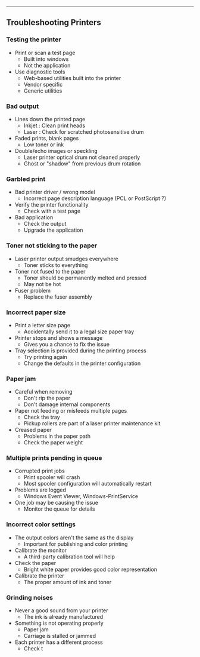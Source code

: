 
---

## Troubleshooting Printers

### Testing the printer
- Print or scan a test page
	- Built into windows
	- Not the application
- Use diagnostic tools
	- Web-based utilities built into the printer
	- Vendor specific
	- Generic utilities

### Bad output
- Lines down the printed page
	- Inkjet : Clean print heads
	- Laser : Check for scratched photosensitive drum
- Faded prints, blank pages
	- Low toner or ink
- Double/echo images or speckling
	- Laser printer optical drum not cleaned properly
	- Ghost or "shadow" from previous drum rotation

### Garbled print
- Bad printer driver / wrong model
	- Incorrect page description language (PCL or PostScript ?)
- Verify the printer functionality
	- Check with a test page
- Bad application
	- Check the output
	- Upgrade the application

### Toner not sticking to the paper
- Laser printer output smudges everywhere
	- Toner sticks to everything
- Toner not fused to the paper
	- Toner should be permanently melted and pressed
	- May not be hot
- Fuser problem
	- Replace the fuser assembly

### Incorrect paper size
- Print a letter size page
	- Accidentally send it to a legal size paper tray
- Printer stops and shows a message
	- Gives you a chance to fix the issue
- Tray selection is provided during the printing process
	- Try printing again
	- Change the defaults in the printer configuration

### Paper jam
- Careful when removing
	- Don't rip the paper
	- Don't damage internal components
- Paper not feeding or misfeeds multiple pages
	- Check the tray
	- Pickup rollers are part of a laser printer maintenance kit
- Creased paper
	- Problems in the paper path
	- Check the paper weight

### Multiple prints pending in queue
- Corrupted print jobs
	- Print spooler will crash
	- Most spooler configuration will automatically restart
- Problems are logged
	- Windows Event Viewer, Windows-PrintService
- One job may be causing the issue
	- Monitor the queue for details

### Incorrect color settings
- The output colors aren't the same as the display
	- Important for publishing and color printing
- Calibrate the monitor
	- A third-party calibration tool will help
- Check the paper
	- Bright white paper provides good color representation
- Calibrate the printer
	- The proper amount of ink and toner

### Grinding noises
- Never a good sound from your printer
	- The ink is already manufactured
- Something is not operating properly 
	- Paper jam
	- Carriage is stalled or jammed
- Each printer has a different process
	- Check t